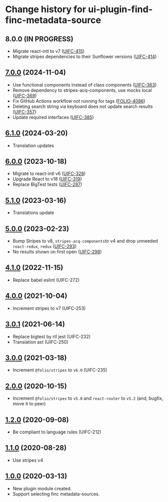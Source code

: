 # Change history for ui-plugin-find-finc-metadata-source

## 8.0.0 (IN PROGRESS)
* Migrate react-intl to v7 ([UIFC-415](https://folio-org.atlassian.net/browse/UIFC-415))
* Migrate stripes dependencies to their Sunflower versions ([UIFC-414](https://folio-org.atlassian.net/browse/UIFC-414))

## [7.0.0](https://github.com/folio-org/ui-plugin-find-finc-metadata-source/tree/v7.0.0) (2024-11-04)
* Use functional components instead of class components ([UIFC-363](https://folio-org.atlassian.net/browse/UIFC-363))
* Remove dependency to stripes-acq-components, use mocks local ([UIFC-369](https://folio-org.atlassian.net/browse/UIFC-369))
* Fix GitHub Actions workflow not running for tags ([FOLIO-4086](https://folio-org.atlassian.net/browse/FOLIO-4086))
* Deleting search string via keyboard does not update search results ([UIFC-357](https://folio-org.atlassian.net/browse/UIFC-357))
* Update required interfaces ([UIFC-385](https://folio-org.atlassian.net/browse/UIFC-385))

## [6.1.0](https://github.com/folio-org/ui-plugin-find-finc-metadata-source/tree/v6.1.0) (2024-03-20)
* Translation updates

## [6.0.0](https://github.com/folio-org/ui-plugin-find-finc-metadata-source/tree/v6.0.0) (2023-10-18)
* Migrate to react-intl v6 ([UIFC-328](https://issues.folio.org/browse/UIFC-328))
* Upgrade React to v18 ([UIFC-319](https://issues.folio.org/browse/UIFC-319))
* Replace BigTest tests ([UIFC-287](https://issues.folio.org/browse/UIFC-287))

## [5.1.0](https://github.com/folio-org/ui-plugin-find-finc-metadata-source/tree/v5.1.0) (2023-03-16)
* Translations update

## [5.0.0](https://github.com/folio-org/ui-plugin-find-finc-metadata-source/tree/v5.0.0) (2023-02-23)
* Bump Stripes to v8, `stripes-acq-components`to v4  and drop unneeded `react-redux`, `redux` ([UIFC-293](https://issues.folio.org/browse/UIFC-293))
* No results shown on first open ([UIFC-298](https://issues.folio.org/browse/UIFC-298))

## [4.1.0](https://github.com/folio-org/ui-plugin-find-finc-metadata-source/tree/v4.1.0) (2022-11-15)
* Replace babel eslint (UIFC-272)

## [4.0.0](https://github.com/folio-org/ui-plugin-find-finc-metadata-source/tree/v4.0.0) (2021-10-04)
* Increment stripes to v7 (UIFC-253)

## [3.0.1](https://github.com/folio-org/ui-plugin-find-finc-metadata-source/tree/v3.0.1) (2021-06-14)
* Replace bigtest by rtl jest  (UIFC-232)
* Translation ast (UIFC-250)

## [3.0.0](https://github.com/folio-org/ui-plugin-find-finc-metadata-source/tree/v3.0.0) (2021-03-18)
* Increment `@folio/stripes` to `v6.0` (UIFC-235)

## [2.0.0](https://github.com/folio-org/ui-plugin-find-finc-metadata-source/tree/v2.0.0) (2020-10-15)
* Increment `@folio/stripes` to `v5.0` and `react-router` to `v5.2` (and, bugfix, move it to peer)

## [1.2.0](https://github.com/folio-org/ui-plugin-find-finc-metadata-source/tree/v1.2.0) (2020-09-08)
* Be compliant to language rules (UIFC-212)

## [1.1.0](https://github.com/folio-org/ui-plugin-find-finc-metadata-source/tree/v1.1.0) (2020-08-28)
* Use stripes v4

## [1.0.0](https://github.com/folio-org/ui-plugin-find-finc-metadata-source/tree/v1.0.0) (2020-03-13)
* New plugin module created.
* Support selecting finc metadata-sources.

